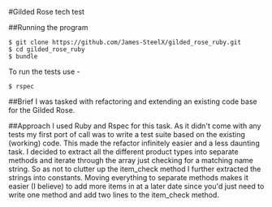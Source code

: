 #Gilded Rose tech test

##Running the program
```
$ git clone https://github.com/James-SteelX/gilded_rose_ruby.git
$ cd gilded_rose_ruby
$ bundle
```
To run the tests use -
```
$ rspec
```
##Brief
I was tasked with refactoring and extending an existing code base for the Gilded Rose.

##Approach
I used Ruby and Rspec for this task. As it didn't come with any tests my first port of call was to write a test suite based on the existing (working) code. This made the refactor infinitely easier and a less daunting task. I decided to extract all the different product types into separate methods and iterate through the array just checking for a matching name string. So as not to clutter up the item_check method I further extracted the strings into constants. Moving everything to separate methods makes it easier (I believe) to add more items in at a later date since you'd just need to write one method and add two lines to the item_check method.
